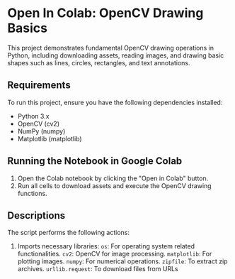 # Open In Colab: OpenCV Drawing Basics
This project demonstrates fundamental OpenCV drawing operations in Python, including downloading assets, reading images, and drawing basic shapes such as lines, circles, rectangles, and text annotations.

## Requirements
To run this project, ensure you have the following dependencies installed:
- Python 3.x
- OpenCV (cv2)
- NumPy (numpy)
- Matplotlib (matplotlib)

## Running the Notebook in Google Colab
1. Open the Colab notebook by clicking the "Open in Colab" button.
2. Run all cells to download assets and execute the OpenCV drawing functions.

## Descriptions
The script performs the following actions:
1. Imports necessary libraries:
``os``: For operating system related functionalities.
``cv2``: OpenCV for image processing.
``matplotlib``: For plotting images.
``numpy``: For numerical operations.
``zipfile``: To extract zip archives.
``urllib.request``: To download files from URLs

